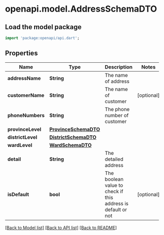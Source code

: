 # openapi.model.AddressSchemaDTO

## Load the model package
```dart
import 'package:openapi/api.dart';
```

## Properties
Name | Type | Description | Notes
------------ | ------------- | ------------- | -------------
**addressName** | **String** | The name of address | 
**customerName** | **String** | The name of customer | [optional] 
**phoneNumbers** | **String** | The phone number of customer | 
**provinceLevel** | [**ProvinceSchemaDTO**](ProvinceSchemaDTO.md) |  | 
**districtLevel** | [**DistrictSchemaDTO**](DistrictSchemaDTO.md) |  | 
**wardLevel** | [**WardSchemaDTO**](WardSchemaDTO.md) |  | 
**detail** | **String** | The detailed address | 
**isDefault** | **bool** | The boolean value to check if this address is default or not | [optional] 

[[Back to Model list]](../README.md#documentation-for-models) [[Back to API list]](../README.md#documentation-for-api-endpoints) [[Back to README]](../README.md)


